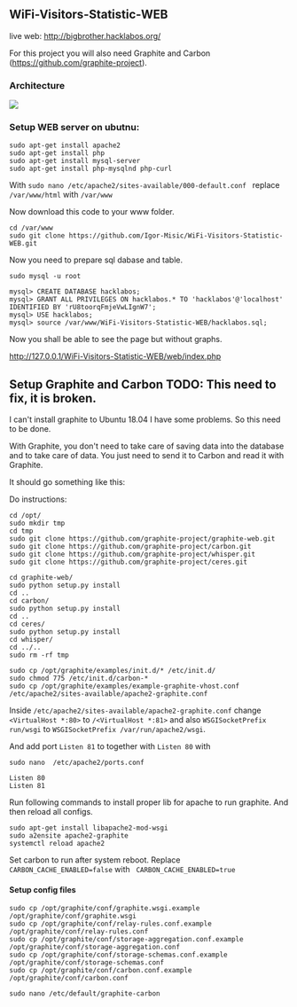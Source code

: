 ## WiFi-Visitors-Statistic-WEB
live web: http://bigbrother.hacklabos.org/

For this project you will also need Graphite and Carbon (https://github.com/graphite-project).

### Architecture
![](https://lh3.googleusercontent.com/s0ulMG73Ch20P3DT7rSqzv7T0wEPM8GPvyGnSG1pb4aFblsfW_OAFyhGUcFMNZt-KeeAsbQWqiS5tNRcE-un80APgCO_4keVbyUDm9Al4vU41nEBMtRqD7Xpy34yOOZCFlXAXhN1Kmao1MZB6PIkCZ2sCAJc8bAoptaccDtfcqpFN6Fp1MyDmfnI1nO8ApuHkPOmvVX7cctR0IYEOj7zpWdu4hYJWp9fiZFW0nGL4MvNwm4Rjn1lpYaSJFs22zs0Hen3mAYQ4Z52RwNfS-mTEoVAuRgyPXj8x-W_x5Cr0lI4FGJDWAixqSAlS4FDmpnhq2uU_3Lnp67t9myuZeqmzvvIl4uqYfMy4zxw_bBVmjizc8J_cSOAYn-5mskt-JSLTLVMjJjTd0qVq9eVlcAN-X_0wySs6SgntgBxEFoakCIIOu4ntIWR_Mjrc5XuBXjn82DxEtQF9T8iK4g8fgryruc6IdIQUiqz6YHdG-Q2kPk_D8Rj2V0N5lFMLDWd40PE3YErhIXlVvnqaeuogEvwZc0_KYjHrWNY-e7jGpP2Mu_RBJXAQfTuCzb_bN0As9ubqyApM06D1VYpE8GMEGLYtEHpiB7zF9n-mQNwbT77-wbOpbV4JrMbkNYiM-Esb-wnjcawpK-YVT1y8s-EW9L8XFbwMkaojvt8zMl5Dfc0gt8sA-U8IIvIwp0=w700-h501-no)

### Setup WEB server on ubutnu:

```
sudo apt-get install apache2
sudo apt-get install php
sudo apt-get install mysql-server
sudo apt-get install php-mysqlnd php-curl
```
With `sudo nano /etc/apache2/sites-available/000-default.conf ` replace `/var/www/html` with `/var/www`

Now download this code to your www folder.

```
cd /var/www
sudo git clone https://github.com/Igor-Misic/WiFi-Visitors-Statistic-WEB.git
```

Now you need to prepare sql dabase and table.

```
sudo mysql -u root
```

```
mysql> CREATE DATABASE hacklabos;
mysql> GRANT ALL PRIVILEGES ON hacklabos.* TO 'hacklabos'@'localhost' IDENTIFIED BY 'rU8toorqFmjeVwLIgnW7';
mysql> USE hacklabos;
mysql> source /var/www/WiFi-Visitors-Statistic-WEB/hacklabos.sql;
```

Now you shall be able to see the page but without graphs.

http://127.0.0.1/WiFi-Visitors-Statistic-WEB/web/index.php

## Setup Graphite and Carbon TODO: This need to fix, it is broken.
I can't install graphite to Ubuntu 18.04 I have some problems. So this need to be done.



With Graphite, you don't need to take care of saving data into the database and to take care of data. You just need to send it to Carbon and read it with Graphite.

It should go something like this:

Do instructions:


```
cd /opt/
sudo mkdir tmp
cd tmp
sudo git clone https://github.com/graphite-project/graphite-web.git
sudo git clone https://github.com/graphite-project/carbon.git
sudo git clone https://github.com/graphite-project/whisper.git
sudo git clone https://github.com/graphite-project/ceres.git

cd graphite-web/
sudo python setup.py install
cd ..
cd carbon/
sudo python setup.py install
cd ..
cd ceres/
sudo python setup.py install
cd whisper/
cd ../..
sudo rm -rf tmp
```


```
sudo cp /opt/graphite/examples/init.d/* /etc/init.d/
sudo chmod 775 /etc/init.d/carbon-*
sudo cp /opt/graphite/examples/example-graphite-vhost.conf /etc/apache2/sites-available/apache2-graphite.conf
```

Inside  `/etc/apache2/sites-available/apache2-graphite.conf` change `<VirtualHost *:80>` to `/<VirtualHost *:81>` and also `WSGISocketPrefix run/wsgi` to `WSGISocketPrefix /var/run/apache2/wsgi`.

And add port `Listen 81` to together with `Listen 80` with 

`sudo nano  /etc/apache2/ports.conf `

```
Listen 80
Listen 81
```

Run following commands to install proper lib for apache to run graphite. And then reload all configs.

```
sudo apt-get install libapache2-mod-wsgi
sudo a2ensite apache2-graphite
systemctl reload apache2
```

Set carbon to run after system reboot. Replace ` CARBON_CACHE_ENABLED=false` with ` CARBON_CACHE_ENABLED=true`

#### Setup config files

```
sudo cp /opt/graphite/conf/graphite.wsgi.example /opt/graphite/conf/graphite.wsgi
sudo cp /opt/graphite/conf/relay-rules.conf.example /opt/graphite/conf/relay-rules.conf
sudo cp /opt/graphite/conf/storage-aggregation.conf.example /opt/graphite/conf/storage-aggregation.conf
sudo cp /opt/graphite/conf/storage-schemas.conf.example /opt/graphite/conf/storage-schemas.conf
sudo cp /opt/graphite/conf/carbon.conf.example /opt/graphite/conf/carbon.conf
```

```
sudo nano /etc/default/graphite-carbon
```




